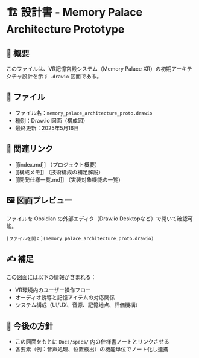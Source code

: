# 🏗 設計書 - Memory Palace Architecture Prototype

## 📄 概要
このファイルは、VR記憶宮殿システム（Memory Palace XR）の初期アーキテクチャ設計を示す `.drawio` 図面である。

## 📁 ファイル
- ファイル名：`memory_palace_architecture_proto.drawio`
- 種別：Draw.io 図面（構成図）
- 最終更新：2025年5月16日

## 🔗 関連リンク
- [[index.md]] （プロジェクト概要）
- [[構成メモ]] （技術構成の補足解説）
- [[開発仕様一覧.md]] （実装対象機能の一覧）

## 🖼 図面プレビュー
ファイルを Obsidian の外部エディタ（Draw.io Desktopなど）で開いて確認可能。

```
[ファイルを開く](memory_palace_architecture_proto.drawio)
```

## ✍ 補足
この図面には以下の情報が含まれる：

- VR環境内のユーザー操作フロー
- オーディオ誘導と記憶アイテムの対応関係
- システム構成（UI/UX、音源、記憶地点、評価機構）

## 📌 今後の方針
- この図面をもとに `Docs/specs/` 内の仕様書ノートとリンクさせる
- 各要素（例：音声処理、位置検出）の機能単位でノート化し連携

